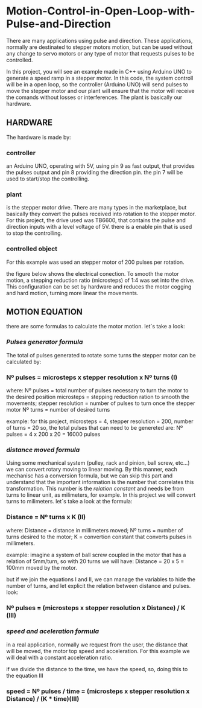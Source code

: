 # Motion-Control-in-Open-Loop-with-Pulse-and-Direction

There are many applications using pulse and direction. These applications, normally are destinated to stepper motors motion, but can be used without any change to servo motors or any type of motor that requests pulses to be controlled.

In this project, you will see an example made in C++ using Arduino UNO to generate a speed ramp in a stepper motor. In this code, the system controll will be in a open loop, so the controller (Arduino UNO) will send pulses to move the stepper motor and our plant will ensure that the motor will receive the comands without losses or interferences. The plant is basically our hardware.

## HARDWARE

The hardware is made by:

### controller
  an Arduino UNO, operating with 5V, using pin 9 as fast output, that provides the pulses output and pin 8 providing the direction pin. the pin 7 will be used to start/stop the controlling.

### plant
  is the stepper motor drive. There are many types in the marketplace, but basically they convert the pulses received into rotation to the stepper motor. For this project, the drive used was TB6600, that contains the pulse and direction inputs with a level voltage of 5V. there is a enable pin that is used to stop the controlling.
  
### controlled object
 For this example was used an stepper motor of 200 pulses per rotation.
 
 the figure below shows the electrical conection. To smooth the motor motion, a stepping reduction ratio (microsteps) of 1:4 was set into the drive. This configuration can be set by hardware and reduces the motor cogging and hard motion, turning more linear the movements.
 
## MOTION EQUATION
there are some formulas to calculate the motor motion. let´s take a look:

### *Pulses generator formula*
 The total of pulses generated to rotate some turns the stepper motor can be calculated by:
 
### Nº pulses = microsteps x stepper resolution x Nº turns (I)
where:
 Nº pulses = total number of pulses necessary to turn the motor to the desired position
 microsteps = stepping reduction ration to smooth the movements;
 stepper resolution = number of pulses to turn once the stepper motor
 Nº turns = number of desired turns
 
 example: for this project, microsteps = 4, stepper resolution = 200, number of turns = 20
 so, the total pulses that can need to be genereted are: 
 Nº pulses = 4 x 200 x 20 = 16000 pulses
 
 ### *distance moved formula*
 Using some mechanical system (pulley, rack and pinion, ball screw, etc...) we can convert rotary moving to linear moving. By this manner, each mechanisc has a conversion formula, but we can skip this part and understand that the important information is the number that correlates this transformation. This number is the *relation constant* and needs be from turns to linear unit, as milimeters, for example. In this project we will convert turns to milimeters. let´s take a look at the formula:
 
 ### Distance = Nº turns x K (II)
  where:
   Distance = distance in millimeters moved;
   Nº turns = number of turns desired to the motor;
   K = convertion constant that converts pulses in millimeters.
   
example: imagine a system of ball screw coupled in the motor that has a relation of 5mm/turn, so with 20 turns we will have:
Distance = 20 x 5 = 100mm moved by the motor.

but if we join the equations I and II, we can manage the variables to hide the number of turns, and let explicit the relation between distance and pulses. look:

### Nº pulses = (microsteps x stepper resolution x Distance) / K (III)

### *speed and aceleration formula*

in a real application, normally we request from the user, the distance that will be moved, the motor top speed and acceleration. For this example we will deal with a constant acceleration ratio.

if we divide the distance to the time, we have the speed, so, doing this to the equation III

### speed = Nº pulses / time = (microsteps x stepper resolution x Distance) / (K * time)(III)


